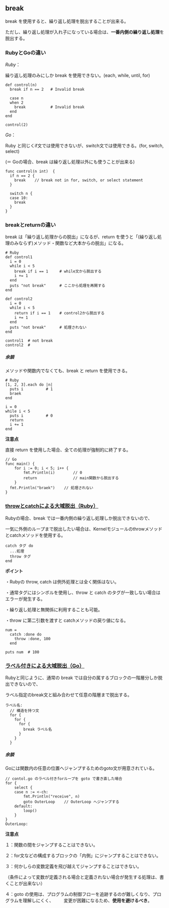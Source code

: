 ## break

break を使用すると、繰り返し処理を脱出することが出来る。

ただし、繰り返し処理が入れ子になっている場合は、**一番内側の繰り返し処理**を脱出する。

### RubyとGoの違い

*Ruby*：

繰り返し処理のみにしか break を使用できない。(each, while, until, for)
```
def control(n)
  break if n == 2   # Invalid break

  case n
  when 2
    break           # Invalid break
  end
end

control(2)
```
*Go*：

Ruby と同じくif文では使用できないが、switch文では使用できる。(for, switch, select)

(＝ Goの場合、break は繰り返し処理以外にも使うことが出来る)
```
func control(n int)  {
  if n == 2 {
    break    // break not in for, switch, or select statement
  }

  switch n {
  case 10:
    break
  }
}
```

### breakとreturnの違い

break は「繰り返し処理からの脱出」になるが、return を使うと「(繰り返し処理のみならず)メソッド・関数など大本からの脱出」になる。
```
# Ruby
def control1
  i = 0
  while i < 5
    break if i == 1     # while文から脱出する
    i += 1
  end
  puts "not break"      # ここから処理を再開する
end

def control2
  i = 0
  while i < 5
    return if i == 1    # control2から脱出する
    i += 1
  end
  puts "not break"      # 処理されない
end

control1  # not break
control2  # 
```


##### 余談

メソッドや関数内でなくても、break と return を使用できる。
```
# Ruby
[1, 2, 3].each do |n|
  puts i          # 1
  braek
end

i = 0
while i < 5
  puts i          # 0
  return
  i += 1
end
```
**注意点**

直接 return を使用した場合、全ての処理が強制的に終了する。
```
// Go
func main() {
	for i := 0; i < 5; i++ {
		fmt.Println(i)        // 0
		return                // main関数から脱出する
	}
  fmt.Println("braek")    // 処理されない
}
```

### [throwとcatchによる大域脱出（Ruby）](https://github.com/DaisukeKarasawa/ruby-and-go/blob/master/control_syntax/control.rb)

Rubyの場合、break では一番内側の繰り返し処理しか脱出できないので、

一気に外側のループまで脱出したい場合は、Kernelモジュールのthrowメソッドとcatchメソッドを使用する。
```
catch タグ do
  ...処理
  throw タグ
end
```
**ポイント**

・Rubyの throw, catch は例外処理とは全く関係はない。

・通常タグにはシンボルを使用し、throw と catch のタグが一致しない場合はエラーが発生する。

・繰り返し処理と無関係に利用することも可能。

・throw に第二引数を渡すと catchメソッドの戻り値になる。
```
num =
  catch :done do
    throw :done, 100
  end

puts num  # 100
```

### [ラベル付きによる大域脱出（Go）](https://github.com/DaisukeKarasawa/ruby-and-go/blob/master/control_syntax/control.go)

Rubyと同じように、通常の break では自分の属するブロックの一階層分しか脱出できないので、

ラベル指定のbreak文と組み合わせて任意の階層まで脱出する。
```
ラベル名:
  // 構造を持つ文
  for {
    for {
      for {
        break ラベル名
      }
    }
  }
```

##### 余談

Goには関数内の任意の位置へジャンプするためのgoto文が用意されている。
```
// contol.go のラベル付きforループを goto で書き直した場合
for {
	select {
	case n := <-ch:
		fmt.Println("receive", n)
		goto OuterLoop    // OuterLoop へジャンプする
	default:
		loop()
	}
}
OuterLoop:
```

**注意点**

１：関数の間をジャンプすることはできない。

２：for文などの構成するブロックの「内側」にジャンプすることはできない。

３：何かしらの変数定義を飛び越えてジャンプすることはできない。

（条件によって変数が定義される場合と定義されない場合が発生する処理は、書くことが出来ない）

４：goto の使用は、プログラムの制御フローを追跡するのが難しくなり、プログラムを理解しにくく、
　　変更が困難になるため、**使用を避けるべき**。

